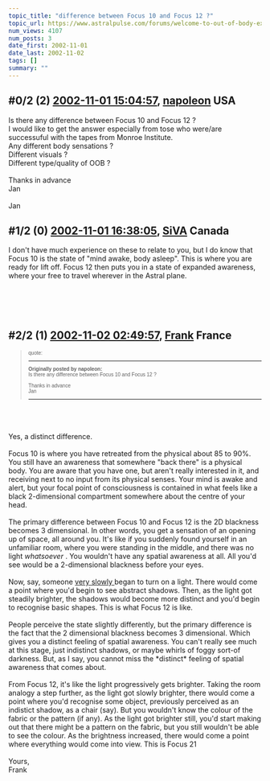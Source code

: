 ```yaml
---
topic_title: "difference between Focus 10 and Focus 12 ?"
topic_url: https://www.astralpulse.com/forums/welcome-to-out-of-body-experiences!/difference-between-focus-10-and-focus-12
num_views: 4107
num_posts: 3
date_first: 2002-11-01
date_last: 2002-11-02
tags: []
summary: ""
---
```


## \#0/2 (2) [2002-11-01 15:04:57](https://www.astralpulse.com/forums/index.php?msg=118174), [napoleon](https://www.astralpulse.com/forums/profile/?u=1352) USA ##
<section>
Is there any difference between Focus 10 and Focus 12 ?
<br>
I would like to get the answer especially from tose who were/are successuful with the tapes from Monroe Institute.
<br>
Any different body sensations ?
<br>
Different visuals ?
<br>
Different type/quality of OOB ?
<br>
<br>
Thanks in advance
<br>
Jan
<br>
<br>
Jan
</section>

## \#1/2 (0) [2002-11-01 16:38:05](https://www.astralpulse.com/forums/index.php?msg=15845), [SiVA](https://www.astralpulse.com/forums/profile/?u=1336) Canada ##
<section>
I don't have much experience on these to relate to you, but I do know that Focus 10 is the state of "mind awake, body asleep". This is where you are ready for lift off. Focus 12 then puts you in a state of expanded awareness, where your free to travel wherever in the Astral plane.
<br>
<br>
<br>
<br>
<br>
</section>

## \#2/2 (1) [2002-11-02 02:49:57](https://www.astralpulse.com/forums/index.php?msg=15886), [Frank](https://www.astralpulse.com/forums/profile/?u=359) France ##
<section>
<blockquote id="quote">
 <font face='"Arial"' id="quote" size="1">
  quote:
  <hr height="1" id="quote" noshade=""/>
  <b>
   Originally posted by napoleon:
  </b>
  <br>
  Is there any difference between Focus 10 and Focus 12 ?
  <br>
  <br>
  Thanks in advance
  <br>
  Jan
  <br>
  <hr height="1" id="quote" noshade=""/>
 </font>
</blockquote>
<br>
<br>
<br>
Yes, a distinct difference.
<br>
<br>
Focus 10 is where you have retreated from the physical about 85 to 90%. You still have an awareness that somewhere "back there" is a physical body. You are aware that you have one, but aren't really interested in it, and receiving next to no input from its physical senses. Your mind is awake and alert, but your focal point of consciousness is contained in what feels like a black 2-dimensional compartment somewhere about the centre of your head.
<br>
<br>
The primary difference between Focus 10 and Focus 12 is the 2D blackness becomes 3 dimensional. In other words, you get a sensation of an opening up of space, all around you. It's like if you suddenly found yourself in an unfamiliar room, where you were standing in the middle, and there was no light
<i>
 whatsoever
</i>
. You wouldn't have any spatial awareness at all. All you'd see would be a 2-dimensional blackness before your eyes.
<br>
<br>
Now, say, someone
<u>
 very slowly
</u>
began to turn on a light. There would come a point where you'd begin to see abstract shadows. Then, as the light got steadily brighter, the shadows would become more distinct and you'd begin to recognise basic shapes. This is what Focus 12 is like.
<br>
<br>
People perceive the state slightly differently, but the primary difference is the fact that the 2 dimensional blackness becomes 3 dimensional. Which gives you a distinct feeling of spatial awareness. You can't really see much at this stage, just indistinct shadows, or maybe whirls of foggy sort-of darkness. But, as I say, you cannot miss the *distinct* feeling of spatial awareness that comes about.
<br>
<br>
From Focus 12, it's like the light progressively gets brighter. Taking the room analogy a step further, as the light got slowly brighter, there would come a point where you'd recognise some object, previously perceived as an indistict shadow, as a chair (say). But you wouldn't know the colour of the fabric or the pattern (if any). As the light got brighter still, you'd start making out that there might be a pattern on the fabric, but you still wouldn't be able to see the colour. As the brightness increased, there would come a point where everything would come into view. This is Focus 21
<br>
<br>
Yours,
<br>
Frank
<br>
<br>
<br>
</section>